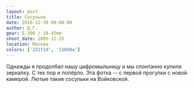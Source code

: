 ```yaml
---
layout: post
title: Сосульки
date: 2016-12-30 00:00:00
author: Д.Г.
gear: E-300 / 18-45mm
shoot_date: 2005-12-25
location: Москва
colors: ['231f1d', '110d0a']
---
```


Однажды я продолбал нашу цифромыльницу и мы спонтанно купили зеркалку. С тех пор и попёрло. Эта фотка -- с первой прогулки с новой камерой. Лютые такие сосульки на Войковской.
